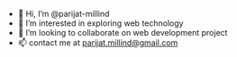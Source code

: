 - 👋 Hi, I’m @parijat-millind
- 👀 I’m interested in exploring web technology
- 💞️ I’m looking to collaborate on web development project
- 📫 contact me at parijat.millind@gmail.com

<!---
parijat-millind/parijat-millind is a ✨ special ✨ repository because its `README.md` (this file) appears on your GitHub profile.
You can click the Preview link to take a look at your changes.
--->
